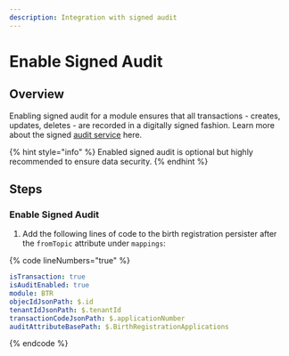 ```yaml
---
description: Integration with signed audit
---
```


# Enable Signed Audit

## Overview

Enabling signed audit for a module ensures that all transactions - creates, updates, deletes - are recorded in a digitally signed fashion. Learn more about the signed [audit service](../../../../platform/core-services/audit-service/) here.

{% hint style="info" %}
Enabled signed audit is optional but highly recommended to ensure data security.
{% endhint %}

## Steps

### Enable Signed Audit

1. Add the following lines of code to the birth registration persister after the `fromTopic` attribute under `mappings`:

{% code lineNumbers="true" %}
```yaml
isTransaction: true
isAuditEnabled: true
module: BTR
objecIdJsonPath: $.id
tenantIdJsonPath: $.tenantId
transactionCodeJsonPath: $.applicationNumber
auditAttributeBasePath: $.BirthRegistrationApplications
```
{% endcode %}
